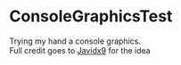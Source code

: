 # ConsoleGraphicsTest
Trying my hand a console graphics. <br>
Full credit goes to [Javidx9](https://github.com/OneLoneCoder/) for the idea
